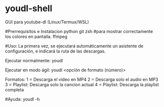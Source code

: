 # youdl-shell
GUI para youtube-dl (Linux/Termux/WSL)

#Prerrequisitos e Instalacion
python
git
zsh #para mostrar correctamente los colores en pantalla.
ffmpeg

#Uso:
La primera vez, se ejecutará automáticamente un asistente de configuración, e indicará la ruta de las descargas.

Ejecutar normalmente:
youdl

Ejecutar en modo ágil:
youdl <url> <opciòn de formato (nùmero)>

Formatos:
1 = Descarga el video en MP4
2 = Descarga solo el audio en MP3
3 = Playlist: Descarga solo la cancion actual
4 = Playlist: Descarga la playlist completa

#Ayuda:
youdl -h
